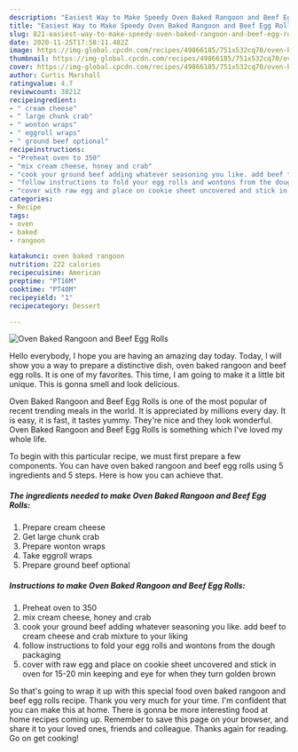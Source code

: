 ```yaml
---
description: "Easiest Way to Make Speedy Oven Baked Rangoon and Beef Egg Rolls"
title: "Easiest Way to Make Speedy Oven Baked Rangoon and Beef Egg Rolls"
slug: 821-easiest-way-to-make-speedy-oven-baked-rangoon-and-beef-egg-rolls
date: 2020-11-25T17:58:11.482Z
image: https://img-global.cpcdn.com/recipes/49866185/751x532cq70/oven-baked-rangoon-and-beef-egg-rolls-recipe-main-photo.jpg
thumbnail: https://img-global.cpcdn.com/recipes/49866185/751x532cq70/oven-baked-rangoon-and-beef-egg-rolls-recipe-main-photo.jpg
cover: https://img-global.cpcdn.com/recipes/49866185/751x532cq70/oven-baked-rangoon-and-beef-egg-rolls-recipe-main-photo.jpg
author: Curtis Marshall
ratingvalue: 4.7
reviewcount: 38212
recipeingredient:
- " cream cheese"
- " large chunk crab"
- " wonton wraps"
- " eggroll wraps"
- " ground beef optional"
recipeinstructions:
- "Preheat oven to 350"
- "mix cream cheese, honey and crab"
- "cook your ground beef adding whatever seasoning you like. add beef to cream cheese and crab mixture to your liking"
- "follow instructions to fold your egg rolls and wontons from the dough packaging"
- "cover with raw egg and place on cookie sheet uncovered and stick in oven for 15-20 min keeping and eye for when they turn golden brown"
categories:
- Recipe
tags:
- oven
- baked
- rangoon

katakunci: oven baked rangoon 
nutrition: 222 calories
recipecuisine: American
preptime: "PT16M"
cooktime: "PT40M"
recipeyield: "1"
recipecategory: Dessert

---
```



![Oven Baked Rangoon and Beef Egg Rolls](https://img-global.cpcdn.com/recipes/49866185/751x532cq70/oven-baked-rangoon-and-beef-egg-rolls-recipe-main-photo.jpg)

Hello everybody, I hope you are having an amazing day today. Today, I will show you a way to prepare a distinctive dish, oven baked rangoon and beef egg rolls. It is one of my favorites. This time, I am going to make it a little bit unique. This is gonna smell and look delicious.



Oven Baked Rangoon and Beef Egg Rolls is one of the most popular of recent trending meals in the world. It is appreciated by millions every day. It is easy, it is fast, it tastes yummy. They're nice and they look wonderful. Oven Baked Rangoon and Beef Egg Rolls is something which I've loved my whole life.


To begin with this particular recipe, we must first prepare a few components. You can have oven baked rangoon and beef egg rolls using 5 ingredients and 5 steps. Here is how you can achieve that.

<!--inarticleads1-->

##### The ingredients needed to make Oven Baked Rangoon and Beef Egg Rolls:

1. Prepare  cream cheese
1. Get  large chunk crab
1. Prepare  wonton wraps
1. Take  eggroll wraps
1. Prepare  ground beef optional




<!--inarticleads2-->

##### Instructions to make Oven Baked Rangoon and Beef Egg Rolls:

1. Preheat oven to 350
1. mix cream cheese, honey and crab
1. cook your ground beef adding whatever seasoning you like. add beef to cream cheese and crab mixture to your liking
1. follow instructions to fold your egg rolls and wontons from the dough packaging
1. cover with raw egg and place on cookie sheet uncovered and stick in oven for 15-20 min keeping and eye for when they turn golden brown




So that's going to wrap it up with this special food oven baked rangoon and beef egg rolls recipe. Thank you very much for your time. I'm confident that you can make this at home. There is gonna be more interesting food at home recipes coming up. Remember to save this page on your browser, and share it to your loved ones, friends and colleague. Thanks again for reading. Go on get cooking!
